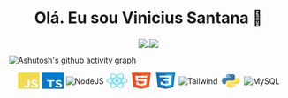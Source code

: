 <div align="center">
  <h1>
    Olá. Eu sou Vinicius Santana 👋
  </h1>
</div>

<div align="center">
  <a href="https://github.com/ViniciusSTN">
    <img height=200 align="center" src="https://github-readme-stats.vercel.app/api?username=ViniciusSTN&show_icons=true&theme=transparent&text_color=fff" />
  </a>
  <a href="https://github.com/ViniciusSTN">
    <img height=200 align="center" src="https://github-readme-stats.vercel.app/api/top-langs?username=ViniciusSTN&layout=compact&langs_count=8&card_width=320&show_icons=true&theme=transparent&text_color=fff" />
  </a>
</div>

[![Ashutosh's github activity graph](https://github-readme-activity-graph.vercel.app/graph?username=ViniciusSTN&bg_color=0d1117&color=5286ff&line=00ccff&point=403d3d&area=true&hide_border=true)](https://github.com/ashutosh00710/github-readme-activity-graph)

<div align="center">
  <img align="center" alt="Js" height="30" width="40" src="https://raw.githubusercontent.com/devicons/devicon/master/icons/javascript/javascript-plain.svg">
  <img align="center" alt="Ts" height="30" width="40" src="https://raw.githubusercontent.com/devicons/devicon/master/icons/typescript/typescript-plain.svg">
  <img align="center" alt="NodeJS" height="30" width="40" src="https://cdn.jsdelivr.net/gh/devicons/devicon/icons/nodejs/nodejs-original.svg">
  <img align="center" alt="React" height="30" width="40" src="https://raw.githubusercontent.com/devicons/devicon/master/icons/react/react-original.svg">
  <img align="center" alt="HTML" height="30" width="40" src="https://raw.githubusercontent.com/devicons/devicon/master/icons/html5/html5-original.svg">
  <img align="center" alt="CSS" height="30" width="40" src="https://raw.githubusercontent.com/devicons/devicon/master/icons/css3/css3-original.svg">
  <img align="center" alt="Tailwind" height="30" width="40" src="https://cdn.jsdelivr.net/gh/devicons/devicon/icons/tailwindcss/tailwindcss-plain.svg">
  <img align="center" alt="Python" height="30" width="40" src="https://raw.githubusercontent.com/devicons/devicon/master/icons/python/python-original.svg">
  <img align="center" alt="MySQL" height="30" width="40" src="https://cdn.jsdelivr.net/gh/devicons/devicon/icons/mysql/mysql-original.svg">
</div>
